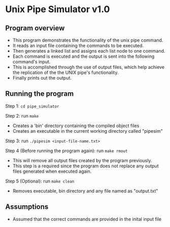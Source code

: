 # Unix Pipe Simulator v1.0

## Program overview

- This program demonstrates the functionality of the unix pipe command. 
- It reads an input file containing the commands to be executed.
- Then generates a linked list and assigns each list node to one command.
- Each command is executed and the output is sent into the following command's input.
- This is accomplished through the use of output files, which help achieve the 
replication of the the UNIX pipe's functionality.
- Finally prints out the output.

## Running the program

Step 1: `cd pipe_simulator`

Step 2: run `make`

 - Creates a 'bin' directory containing the compiled object files
- Creates an executable in the current working directory called "pipesim"

Step 3: run `./pipesim <input-file-name.txt>`

Step 4 (Before running the program again): run `make rmout`
- This will remove all output files created by the program previously.  
- This step is a required since the program does not replace any output files generated when executed again.

Step 5 (Optional): run `make clean`
- Removes executable, bin directory and any file named as "output<num>.txt"

## Assumptions

- Assumed that the correct commands are provided in the inital input file
